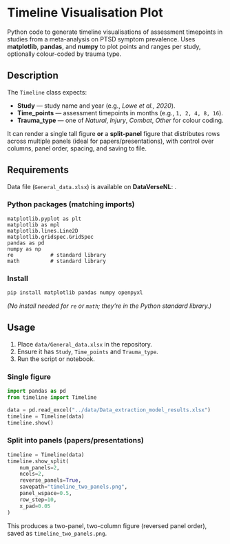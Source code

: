 # Timeline Visualisation Plot

Python code to generate timeline visualisations of assessment timepoints in studies from a meta-analysis on PTSD symptom prevalence. Uses **matplotlib**, **pandas**, and **numpy** to plot points and ranges per study, optionally colour-coded by trauma type.

## Description

The `Timeline` class expects:

- **Study** — study name and year (e.g., *Lowe et al., 2020*).  
- **Time_points** — assessment timepoints in months (e.g., `1, 2, 4, 8, 16`).  
- **Trauma_type** — one of *Natural*, *Injury*, *Combat*, *Other* for colour coding.

It can render a single tall figure **or** a **split-panel** figure that distributes rows across multiple panels (ideal for papers/presentations), with control over columns, panel order, spacing, and saving to file.

## Requirements

Data file (`General_data.xlsx`) is available on **DataVerseNL**: <link>.

### Python packages (matching imports)

```text
matplotlib.pyplot as plt
matplotlib as mpl
matplotlib.lines.Line2D
matplotlib.gridspec.GridSpec
pandas as pd
numpy as np
re            # standard library
math          # standard library
```

### Install

```bash
pip install matplotlib pandas numpy openpyxl
```

*(No install needed for `re` or `math`; they’re in the Python standard library.)*

## Usage

1. Place `data/General_data.xlsx` in the repository.  
2. Ensure it has `Study`, `Time_points` and `Trauma_type`.  
3. Run the script or notebook.

### Single figure

```python
import pandas as pd
from timeline import Timeline

data = pd.read_excel("../data/Data_extraction_model_results.xlsx")
timeline = Timeline(data)
timeline.show()
```

### Split into panels (papers/presentations)

```python
timeline = Timeline(data)
timeline.show_split(
    num_panels=2,
    ncols=2,
    reverse_panels=True,
    savepath="timeline_two_panels.png",
    panel_wspace=0.5,
    row_step=10,
    x_pad=0.05
)
```

This produces a two-panel, two-column figure (reversed panel order), saved as `timeline_two_panels.png`.
